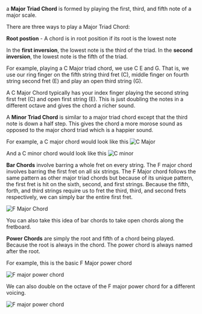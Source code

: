 a **Major Triad Chord** is formed by playing the first, third, and fifth note of a major scale.

There are three ways to play a Major Triad Chord:

**Root postion** - A chord is in root position if its root is the lowest note

In the **first inversion**, the lowest note is the third of the triad. In the **second inversion**, the lowest note is the fifth of the triad.

For example, playing a C Major triad chord, we use C E and G. That is, we use our ring finger on the fifth string third fret (C), middle finger on fourth string second fret (E) and play an open third string (G).

A C Major Chord typically has your index finger playing the second string first fret (C) and open first string (E). This is just doubling the notes in a different octave and gives the chord a richer sound.

A **Minor Triad Chord** is similar to a major triad chord except that the third note is down a half step. This gives the chord a more morose sound as opposed to the major chord triad which is a happier sound.

For example, a C major chord would look like this
![C Major](https://www.liveabout.com/thmb/ySYYjBwnBWATsFDNrAK5bDtKdNg=/640x640/filters:fill(auto,1)/cmajor-1-56a4621f3df78cf772821f46.png)

And a C minor chord would look like this
![C minor](https://www.pickupguitarproject.com/wp-content/uploads/2018/12/C-minor-Open-Chord-Diagram-e1544983635674.png)

**Bar Chords** involve barring a whole fret on every string. The F major chord involves barring the first fret on all six strings. The F Major chord follows the same pattern as other major triad chords but because of its unique pattern, the first fret is hit on the sixth, second, and first strings. Because the fifth, forth, and third strings require us to fret the third, third, and second frets respectively, we can simply bar the entire first fret.

![F Major Chord](https://www.chordbank.com/media/how-f-major-chord-v1.png)

You can also take this idea of bar chords to take open chords along the fretboard.

**Power Chords** are simply the root and fifth of a chord being played. Because the root is always in the chord. The power chord is always named after the root. 

For example, this is the basic F Major power chord 

![F major power chord](https://www.theguitarlesson.com/wp-content/uploads/chords/F5-chord2.jpg)

We can also double on the octave of the F major power chord for a different voicing.

![F major power chord](https://www.theguitarlesson.com/wp-content/uploads/chords/F5-chord1.jpg)

